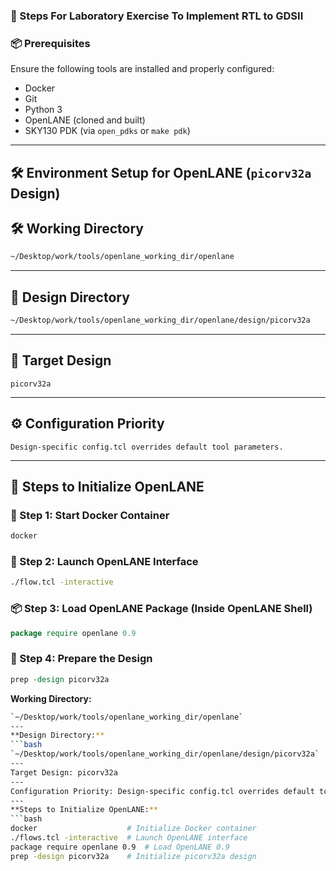 ### 🧪 Steps For Laboratory Exercise To Implement RTL to GDSII

### 📦 Prerequisites

Ensure the following tools are installed and properly configured:

- Docker
- Git
- Python 3
- OpenLANE (cloned and built)
- SKY130 PDK (via `open_pdks` or `make pdk`)
---
## 🛠️ Environment Setup for OpenLANE (`picorv32a` Design)
## 🛠️ **Working Directory**

```bash
~/Desktop/work/tools/openlane_working_dir/openlane
```

---

## 📁 **Design Directory**

```bash
~/Desktop/work/tools/openlane_working_dir/openlane/design/picorv32a
```

---

## 🎯 **Target Design**

```text
picorv32a
```

---

## ⚙️ **Configuration Priority**

```text
Design-specific config.tcl overrides default tool parameters.
```

---

## 🧪 **Steps to Initialize OpenLANE**

### 🐳 Step 1: Start Docker Container

```bash
docker
```

### 🚀 Step 2: Launch OpenLANE Interface

```bash
./flow.tcl -interactive
```

### 📦 Step 3: Load OpenLANE Package (Inside OpenLANE Shell)

```tcl
package require openlane 0.9
```

### 🧬 Step 4: Prepare the Design

```tcl
prep -design picorv32a
```

**Working Directory:**  
```bash
`~/Desktop/work/tools/openlane_working_dir/openlane`
---
**Design Directory:**
```bash 
`~/Desktop/work/tools/openlane_working_dir/openlane/design/picorv32a`
---
Target Design: picorv32a
---
Configuration Priority: Design-specific config.tcl overrides default tool parameters
---
**Steps to Initialize OpenLANE:**
```bash
docker                    # Initialize Docker container
./flows.tcl -interactive  # Launch OpenLANE interface
package require openlane 0.9  # Load OpenLANE 0.9
prep -design picorv32a    # Initialize picorv32a design
